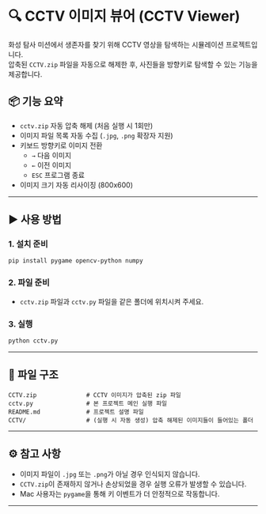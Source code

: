 # 🔍 CCTV 이미지 뷰어 (CCTV Viewer)

화성 탐사 미션에서 생존자를 찾기 위해 CCTV 영상을 탐색하는 시뮬레이션 프로젝트입니다.  
압축된 `CCTV.zip` 파일을 자동으로 해제한 후, 사진들을 방향키로 탐색할 수 있는 기능을 제공합니다.

## 📦 기능 요약

- `cctv.zip` 자동 압축 해제 (처음 실행 시 1회만)
- 이미지 파일 목록 자동 수집 (`.jpg`, `.png` 확장자 지원)
- 키보드 방향키로 이미지 전환
  - `→` 다음 이미지
  - `←` 이전 이미지
  - `ESC` 프로그램 종료
- 이미지 크기 자동 리사이징 (800x600)

---

## ▶️ 사용 방법

### 1. 설치 준비

```bash
pip install pygame opencv-python numpy
```

### 2. 파일 준비

- `cctv.zip` 파일과 `cctv.py` 파일을 같은 폴더에 위치시켜 주세요.

### 3. 실행

```bash
python cctv.py
```

---

## 📂 파일 구조

```
CCTV.zip              # CCTV 이미지가 압축된 zip 파일
cctv.py               # 본 프로젝트 메인 실행 파일
README.md             # 프로젝트 설명 파일
CCTV/                 # (실행 시 자동 생성) 압축 해제된 이미지들이 들어있는 폴더
```

---

## ⚙️ 참고 사항

- 이미지 파일이 `.jpg` 또는 `.png`가 아닐 경우 인식되지 않습니다.
- `CCTV.zip`이 존재하지 않거나 손상되었을 경우 실행 오류가 발생할 수 있습니다.
- Mac 사용자는 `pygame`을 통해 키 이벤트가 더 안정적으로 작동합니다.

---